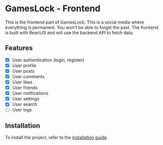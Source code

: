 # GamesLock - Frontend
This is the frontend part of GamesLock. This is a social media where everything is permanent. You won't be able to forget the past. The frontend is built with ReactJS and will use the backend API to fetch data.

## Features
- [x] User authentication (login, register)
- [x] User profile
- [x] User posts
- [x] User comments
- [x] User likes
- [x] User friends
- [x] User notifications
- [x] User settings
- [x] User search
- [ ] User logs

## Installation
To install the project, refer to the [installation guide](../README.md#installation).